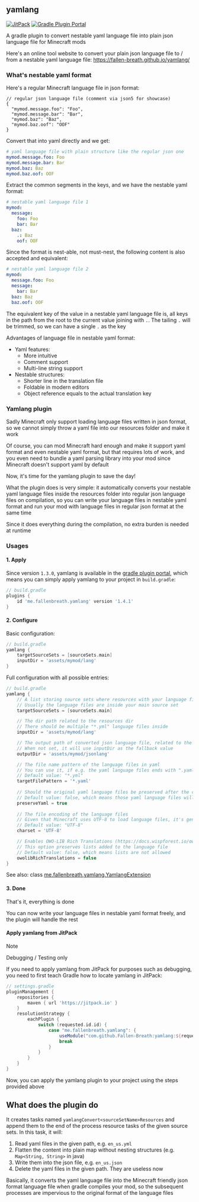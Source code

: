 ## yamlang

[![JitPack](https://jitpack.io/v/Fallen-Breath/yamlang.svg)](https://jitpack.io/#Fallen-Breath/yamlang)
[![Gradle Plugin Portal](https://img.shields.io/gradle-plugin-portal/v/me.fallenbreath.yamlang)](https://plugins.gradle.org/plugin/me.fallenbreath.yamlang)

A gradle plugin to convert nestable yaml language file into plain json language file for Minecraft mods

Here's an online tool website to convert your plain json language file to / from a nestable yaml language file: https://fallen-breath.github.io/yamlang/

### What's nestable yaml format

Here's a regular Minecraft language file in json format:

```json5
// regular json language file (comment via json5 for showcase)
{
  "mymod.message.foo": "Foo",
  "mymod.message.bar": "Bar",
  "mymod.baz": "Baz",
  "mymod.baz.oof": "OOF"
}
```

Convert that into yaml directly and we get:

```yaml
# yaml language file with plain structure like the regular json one
mymod.message.foo: Foo
mymod.message.bar: Bar
mymod.baz: Baz
mymod.baz.oof: OOF
```

Extract the common segments in the keys, and we have the nestable yaml format:

```yaml
# nestable yaml language file 1
mymod:
  message:
    foo: Foo
    bar: Bar
  baz: 
    .: Baz
    oof: OOF
```

Since the format is nest-able, not must-nest, the following content is also accepted and equivalent:

```yaml
# nestable yaml language file 2
mymod:
  message.foo: Foo
  message:
    bar: Bar
  baz: Baz
  baz.oof: OOF
```

The equivalent key of the value in a nestable yaml language file is, all keys in the path from the root to the current value joining with `.`.
The tailing `.` will be trimmed, so we can have a single `.` as the key

Advantages of language file in nestable yaml format:

- Yaml features:
  - More intuitive
  - Comment support
  - Multi-line string support
- Nestable structures:
  - Shorter line in the translation file
  - Foldable in modern editors
  - Object reference equals to the actual translation key

### Yamlang plugin

Sadly Minecraft only support loading language files written in json format, so we cannot simply throw a yaml file into our resources folder and make it work

Of course, you can mod Minecraft hard enough and make it support yaml format and even nestable yaml format, but that requires lots of work,
and you even need to bundle a yaml parsing library into your mod since Minecraft doesn't support yaml by default

Now, it's time for the yamlang plugin to save the day!

What the plugin does is very simple: it automatically converts your nestable yaml language files inside the resources folder into regular json language files on compilation,
so you can write your language files in nestable yaml format and run your mod with language files in regular json format at the same time

Since it does everything during the compilation, no extra burden is needed at runtime

### Usages

#### 1. Apply

Since version `1.3.0`, yamlang is available in the [gradle plugin portal](https://plugins.gradle.org/plugin/me.fallenbreath.yamlang), which means you can simply apply yamlang to your project in `build.gradle`:

```groovy
// build.gradle
plugins {
    id 'me.fallenbreath.yamlang' version '1.4.1'
}
```

#### 2. Configure

Basic configuration:

```groovy
// build.gradle
yamlang {
    targetSourceSets = [sourceSets.main]
    inputDir = 'assets/mymod/lang'
}
```

Full configuration with all possible entries:

```groovy
// build.gradle
yamlang {
    // A list storing source sets where resources with your language files are
    // Usually the language files are inside your main source set
    targetSourceSets = [sourceSets.main]

    // The dir path related to the resources dir
    // There should be multiple "*.yml" language files inside
    inputDir = 'assets/mymod/lang'

    // The output path of converted json language file, related to the resources dir
    // When not set, it will use inputDir as the fallback value
    outputDir = 'assets/mymod/jsonlang'

    // The file name pattern of the language files in yaml
    // You can use it, if e.g. the yaml language files ends with ".yaml" instead of ".yml", 
    // Default value: "*.yml"
    targetFilePattern = '*.yaml'
    
    // Should the original yaml language files be preserved after the conversion
    // Default value: false, which means those yaml language files will be deleted after the conversion
    preserveYaml = true
  
    // The file encoding of the language files
    // Given that Minecraft uses UTF-8 to load language files, it's generally advised to just keep the default value
    // Default value: "UTF-8"
    charset = 'UTF-8'

    // Enables OWO-LIB Rich Translations (https://docs.wispforest.io/owo/rich-translations) in the yaml translation files
    // This option preserves lists added to the language file
    // Default value: false, which means lists are not allowed
    owolibRichTranslations = false
}
```

See also: class [me.fallenbreath.yamlang.YamlangExtension](src/main/java/me/fallenbreath/yamlang/YamlangExtension.java)

#### 3. Done

That's it, everything is done

You can now write your language files in nestable yaml format freely, and the plugin will handle the rest

#### Apply yamlang from JitPack

> [!NOTE]
> Debugging / Testing only

If you need to apply yamlang from JitPack for purposes such as debugging, you need to first teach Gradle how to locate yamlang in JitPack:

```groovy
// settings.gradle
pluginManagement {
    repositories {
        maven { url 'https://jitpack.io' }
    }
    resolutionStrategy {
        eachPlugin {
            switch (requested.id.id) {
                case "me.fallenbreath.yamlang": {
                    useModule("com.github.Fallen-Breath:yamlang:${requested.version}")
                    break
                }
            }
        }
    }
}
```

Now, you can apply the yamlang plugin to your project using the steps provided above

## What does the plugin do

It creates tasks named `yamlangConvert<sourceSetName>Resources` and append them to the end of the process resource tasks of the given source sets. In this task, it will:

1. Read yaml files in the given path, e.g. `en_us.yml`
2. Flatten the content into plain map without nesting structures (e.g. `Map<String, String>` in java)
3. Write them into the json file, e.g. `en_us.json`
4. Delete the yaml files in the given path. They are useless now

Basically, it converts the yaml language file into the Minecraft friendly json format language file when gradle compiles your mod,
so the subsequent processes are impervious to the original format of the language files
